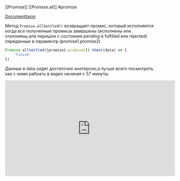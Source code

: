 [[Promise]] [[Promise.all]] #promise 

[Documenttaion](https://developer.mozilla.org/ru/docs/Web/JavaScript/Reference/Global_Objects/Promise/allSettled)

Метод `Promise.allSettled()` возвращает промис, который исполняется когда все полученные промисы завершены (исполнены или отклонены,или перешли с состояния pending в fulfilled или rejected) переданные в параментр (promise1.promise2)


```js
Promise.allSettled([promise1.promise2]).then((data) => {  
    'finish'  
})
```

Данные в data сидят достаточно инетерсно,и лучше всего посмотреть как с ними рабоать в видео начиная с 57 минуты.

<iframe width="560" height="315" src="https://www.youtube.com/embed/F3B59K2qE2Y?start=3289" title="YouTube video player" frameborder="0" allow="accelerometer; autoplay; clipboard-write; encrypted-media; gyroscope; picture-in-picture" allowfullscreen></iframe>
